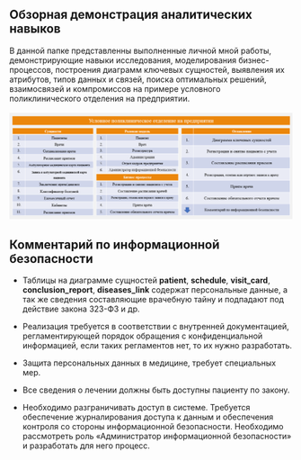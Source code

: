 ## Обзорная демонстрация аналитических навыков 
В данной папке представленны выполненные личной мной работы, демонстрирующие навыки исследования, моделирования бизнес-процессов, построения диаграмм ключевых сущностей, выявления их атрибутов, типов данных и связей, поиска оптимальных решений, взаимосвязей и компромиссов на примере условного поликлинического отделения на предприятии. 
<br></br>
<img src="7. Атрибуты_01.png" width="" height=""  alt="Атрибуты.png" />

## Комментарий по информационной безопасности
- Таблицы на диаграмме сущностей **patient**, **schedule**, **visit_card**, **conclusion_report**, **diseases_link** содержат персональные данные, а так же сведения составляющие врачебную тайну и подпадают под действие закона 323-ФЗ и др. 

- Реализация требуется в соответствии с внутренней документацией, регламентирующей порядок обращения с конфиденциальной информацией, если таких регламентов нет, то их нужно разработать.

- Защита персональных данных в медицине, требует специальных мер. 

- Все сведения о лечении должны быть доступны пациенту по закону. 

- Необходимо разграничивать доступ в системе. Требуется обеспечение журналирования доступа к данным и обеспечения контроля со стороны информационной безопасности. Необходимо рассмотреть роль «Администратор информационной безопасности» и разработать для него процесс.




